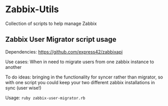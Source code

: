 # Zabbix-Utils
Collection of scripts to help manage Zabbix

## Zabbix User Migrator script usage
Dependencies: https://github.com/express42/zabbixapi

Use cases: When in need to migrate users from one zabbix instance to another

To do ideas: bringing in the functionality for syncer rather than migrator, so with one script you could keep your two different zabbix installations in sync (user wise!)

Usage:
`ruby zabbix-user-migrator.rb`
